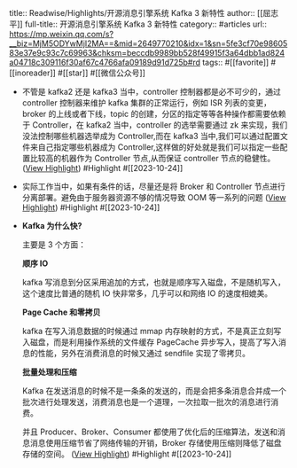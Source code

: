 title:: Readwise/Highlights/开源消息引擎系统 Kafka 3 新特性
author:: [[屈志平]]
full-title:: 开源消息引擎系统 Kafka 3 新特性
category:: #articles
url:: https://mp.weixin.qq.com/s?__biz=MjM5ODYwMjI2MA==&mid=2649770210&idx=1&sn=5fe3cf70e9860583e37e9c93c7c69963&chksm=beccdb9989bb528f49915f3a64dbb1ad824a04718c309116f30af67c4766afa09189d91d725b#rd
tags:: #[[favorite]] #[[inoreader]] #[[star]] #[[微信公众号]]

- 不管是 kafka2 还是 kafka3 当中，controller 控制器都是必不可少的，通过 controller 控制器来维护 kafka 集群的正常运行，例如 ISR 列表的变更，broker 的上线或者下线，topic 的创建，分区的指定等等各种操作都需要依赖于 Controller，在 kafka2 当中，controller 的选举需要通过 zk 来实现，我们没法控制哪些机器选举成为 Controller,而在 kafka3 当中,我们可以通过配置文件来自己指定哪些机器成为 Controller,这样做的好处就是我们可以指定一些配置比较高的机器作为 Controller 节点,从而保证 controller 节点的稳健性。 ([View Highlight](https://read.readwise.io/read/01hdg5pfj2hgqr9xa5bf3sj75f)) #Highlight #[[2023-10-24]]
- 实际工作当中，如果有条件的话，尽量还是将 Broker 和 Controller 节点进行分离部署。避免由于服务器资源不够的情况导致 OOM 等一系列的问题 ([View Highlight](https://read.readwise.io/read/01hdg5q90k25w89320993gs685)) #Highlight #[[2023-10-24]]
- **Kafka 为什么快?**
  
  主要是 3 个方面：
  
  **顺序 IO**
  
  kafka 写消息到分区采用追加的方式，也就是顺序写入磁盘，不是随机写入，这个速度比普通的随机 IO 快非常多，几乎可以和网络 IO 的速度相媲美。
  
  **Page Cache 和零拷贝**
  
  kafka 在写入消息数据的时候通过 mmap 内存映射的方式，不是真正立刻写入磁盘，而是利用操作系统的文件缓存 PageCache 异步写入，提高了写入消息的性能，另外在消费消息的时候又通过 sendfile 实现了零拷贝。
  
  **批量处理和压缩**
  
  Kafka 在发送消息的时候不是一条条的发送的，而是会把多条消息合并成一个批次进行处理发送，消费消息也是一个道理，一次拉取一批次的消息进行消费。
  
  并且 Producer、Broker、Consumer 都使用了优化后的压缩算法，发送和消息消息使用压缩节省了网络传输的开销，Broker 存储使用压缩则降低了磁盘存储的空间。 ([View Highlight](https://read.readwise.io/read/01hdg5v97k92a43665xd5abr6z)) #Highlight #[[2023-10-24]]